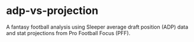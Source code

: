 # adp-vs-projection
A fantasy football analysis using Sleeper average draft position (ADP) data and stat projections from Pro Football Focus (PFF).
